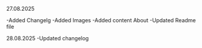 27.08.2025

-Added Changelg
-Added Images
-Added content 
   About
-Updated Readme file


28.08.2025
-Updated changelog
